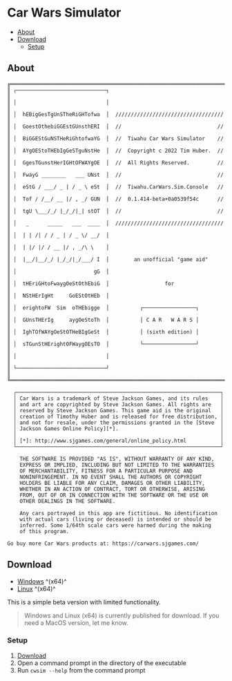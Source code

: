 # Car Wars Simulator

<!-- vscode-markdown-toc -->
* [About](#About)
* [Download](#Download)
    * [Setup](#Setup)

<!-- vscode-markdown-toc-config
    numbering=false
    autoSave=false
    /vscode-markdown-toc-config -->
<!-- /vscode-markdown-toc -->


## <a name='About'></a>About

```
╔══════════════════════════════════════════════════════════════════════╗
║ ┌─────────────────────────────┐                                      ║
║ │                             │                                      ║
║ │  hEBigGesTgUnSTheRiGHTofwa  │  /////////////////////////////////// ║
║ │  GoestOthebiGGEstGUnsthERI  │  //                               // ║
║ │  BiGGEStGuNSTHeRiGhtofwaYG  │  //  Tiwahu Car Wars Simulator    // ║
║ │  AYgOEStoTHEbIgGeSTguNstHe  │  //  Copyright c 2022 Tim Huber.  // ║
║ │  GgesTGunstHerIGHtOFWAYgOE  │  //  All Rights Reserved.         // ║
║ │  FwayG ________   ___ UNst  │  //                               // ║
║ │  eStG / ___/ _ | / _ \ eSt  │  //  Tiwahu.CarWars.Sim.Console   // ║
║ │  Tof / /__/ __ |/ , _/ GUN  │  //  0.1.414-beta+0a0539f54c      // ║
║ │  tgU \___/_/ |_/_/|_| stOT  │  //                               // ║
║ │   _      _____   ___  ____  │  /////////////////////////////////// ║
║ │  | | /| / / _ | / _ \/ __/  │                                      ║
║ │  | |/ |/ / __ |/ , _/\ \    │                                      ║
║ │  |__/|__/_/ |_/_/|_/___/ I  │        an unofficial "game aid"      ║
║ │                         gG  │                                      ║
║ │  tHEriGHtoFwaygOeStOthEbiG  │                  for                 ║
║ │  NStHErIgHt     GoEStOtHEb  │                                      ║
║ │  erightoFW  Sim  oTHEbigge  │          ┌─────────────────┐         ║
║ │  GUnsTHErIg     aygOeStoTh  │          │ C A R   W A R S │         ║
║ │  IghTOfWAYgOeStOTHeBIgGeSt  │          │ (sixth edition) │         ║
║ │  sTGunStHErightOFWaygOEsTO  │          └─────────────────┘         ║
║ │                             │                                      ║
║ └─────────────────────────────┘                                      ║
╚══════════════════════════════════════════════════════════════════════╝

  ┌──────────────────────────────────────────────────────────────────┐
  │ Car Wars is a trademark of Steve Jackson Games, and its rules    │
  │ and art are copyrighted by Steve Jackson Games. All rights are   │
  │ reserved by Steve Jackson Games. This game aid is the original   │
  │ creation of Timothy Huber and is released for free distribution, │
  │ and not for resale, under the permissions granted in the [Steve  │
  │ Jackson Games Online Policy][*].                                 │
  │                                                                  │
  │ [*]: http://www.sjgames.com/general/online_policy.html           │
  └──────────────────────────────────────────────────────────────────┘

    THE SOFTWARE IS PROVIDED "AS IS", WITHOUT WARRANTY OF ANY KIND,
    EXPRESS OR IMPLIED, INCLUDING BUT NOT LIMITED TO THE WARRANTIES
    OF MERCHANTABILITY, FITNESS FOR A PARTICULAR PURPOSE AND
    NONINFRINGEMENT. IN NO EVENT SHALL THE AUTHORS OR COPYRIGHT
    HOLDERS BE LIABLE FOR ANY CLAIM, DAMAGES OR OTHER LIABILITY,
    WHETHER IN AN ACTION OF CONTRACT, TORT OR OTHERWISE, ARISING
    FROM, OUT OF OR IN CONNECTION WITH THE SOFTWARE OR THE USE OR
    OTHER DEALINGS IN THE SOFTWARE.

    Any cars portrayed in this app are fictitious. No identification
    with actual cars (living or deceased) is intended or should be
    inferred. Some 1/64th scale cars were harmed during the making
    of this program.

Go buy more Car Wars products at: https://carwars.sjgames.com/

```

## <a name='Download'></a>Download

- [Windows][download-link-win-x64] ^(x64)^
- [Linux][download-link-linux-x64] ^(x64)^

This is a simple beta version with limited functionality.

> Windows and Linux (x64) is currently published for download. If you need a MacOS version, let me know.

### <a name='Setup'></a>Setup

1. [Download](#Download)
2. Open a command prompt in the directory of the executable
3. Run `cwsim --help` from the command prompt

[download-link-win-x64]: /download/cw-sim/beta/win-x64/cwsim.exe
[download-link-linux-x64]: /download/cw-sim/beta/linux-x64/cwsim
